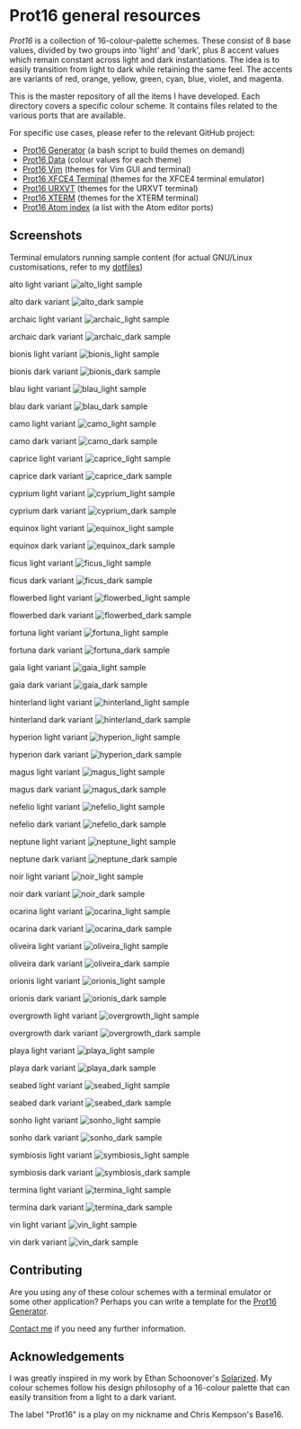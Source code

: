 # Prot16 general resources

*Prot16* is a collection of 16-colour-palette schemes. These consist of 8 base values, divided by two groups into 'light' and 'dark', plus 8 accent values which remain constant across light and dark instantiations. The idea is to easily transition from light to dark while retaining the same feel. The accents are variants of red, orange, yellow, green, cyan, blue, violet, and magenta.

This is the master repository of all the items I have developed. Each directory covers a specific colour scheme. It contains files related to the various ports that are available. 

For specific use cases, please refer to the relevant GitHub project:

- [Prot16 Generator](https://github.com/protesilaos/prot16-generator) (a bash script to build themes on demand)
- [Prot16 Data](https://github.com/protesilaos/prot16-data) (colour values for each theme)
- [Prot16 Vim](https://github.com/protesilaos/prot16-vim) (themes for Vim GUI and terminal)
- [Prot16 XFCE4 Terminal](https://github.com/protesilaos/prot16-xfce4-terminal) (themes for the XFCE4 terminal emulator)
- [Prot16 URXVT](https://github.com/protesilaos/prot16-urxvt) (themes for the URXVT terminal)
- [Prot16 XTERM](https://github.com/protesilaos/prot16-xterm) (themes for the XTERM terminal)
- [Prot16 Atom index](https://github.com/protesilaos/prot16-atom-index) (a list with the Atom editor ports)

## Screenshots

Terminal emulators running sample content (for actual GNU/Linux customisations, refer to my [dotfiles](https://github.com/protesilaos/dotfiles))

alto light variant
![alto_light sample](https://raw.githubusercontent.com/protesilaos/prot16/master/utils/scrots/alto_light.png)

alto dark variant
![alto_dark sample](https://raw.githubusercontent.com/protesilaos/prot16/master/utils/scrots/alto_dark.png)

archaic light variant
![archaic_light sample](https://raw.githubusercontent.com/protesilaos/prot16/master/utils/scrots/archaic_light.png)

archaic dark variant
![archaic_dark sample](https://raw.githubusercontent.com/protesilaos/prot16/master/utils/scrots/archaic_dark.png)

bionis light variant
![bionis_light sample](https://raw.githubusercontent.com/protesilaos/prot16/master/utils/scrots/bionis_light.png)

bionis dark variant
![bionis_dark sample](https://raw.githubusercontent.com/protesilaos/prot16/master/utils/scrots/bionis_dark.png)

blau light variant
![blau_light sample](https://raw.githubusercontent.com/protesilaos/prot16/master/utils/scrots/blau_light.png)

blau dark variant
![blau_dark sample](https://raw.githubusercontent.com/protesilaos/prot16/master/utils/scrots/blau_dark.png)

camo light variant
![camo_light sample](https://raw.githubusercontent.com/protesilaos/prot16/master/utils/scrots/camo_light.png)

camo dark variant
![camo_dark sample](https://raw.githubusercontent.com/protesilaos/prot16/master/utils/scrots/camo_dark.png)

caprice light variant
![caprice_light sample](https://raw.githubusercontent.com/protesilaos/prot16/master/utils/scrots/caprice_light.png)

caprice dark variant
![caprice_dark sample](https://raw.githubusercontent.com/protesilaos/prot16/master/utils/scrots/caprice_dark.png)

cyprium light variant
![cyprium_light sample](https://raw.githubusercontent.com/protesilaos/prot16/master/utils/scrots/cyprium_light.png)

cyprium dark variant
![cyprium_dark sample](https://raw.githubusercontent.com/protesilaos/prot16/master/utils/scrots/cyprium_dark.png)

equinox light variant
![equinox_light sample](https://raw.githubusercontent.com/protesilaos/prot16/master/utils/scrots/equinox_light.png)

equinox dark variant
![equinox_dark sample](https://raw.githubusercontent.com/protesilaos/prot16/master/utils/scrots/equinox_dark.png)

ficus light variant
![ficus_light sample](https://raw.githubusercontent.com/protesilaos/prot16/master/utils/scrots/ficus_light.png)

ficus dark variant
![ficus_dark sample](https://raw.githubusercontent.com/protesilaos/prot16/master/utils/scrots/ficus_dark.png)

flowerbed light variant
![flowerbed_light sample](https://raw.githubusercontent.com/protesilaos/prot16/master/utils/scrots/flowerbed_light.png)

flowerbed dark variant
![flowerbed_dark sample](https://raw.githubusercontent.com/protesilaos/prot16/master/utils/scrots/flowerbed_dark.png)

fortuna light variant
![fortuna_light sample](https://raw.githubusercontent.com/protesilaos/prot16/master/utils/scrots/fortuna_light.png)

fortuna dark variant
![fortuna_dark sample](https://raw.githubusercontent.com/protesilaos/prot16/master/utils/scrots/fortuna_dark.png)

gaia light variant
![gaia_light sample](https://raw.githubusercontent.com/protesilaos/prot16/master/utils/scrots/gaia_light.png)

gaia dark variant
![gaia_dark sample](https://raw.githubusercontent.com/protesilaos/prot16/master/utils/scrots/gaia_dark.png)

hinterland light variant
![hinterland_light sample](https://raw.githubusercontent.com/protesilaos/prot16/master/utils/scrots/hinterland_light.png)

hinterland dark variant
![hinterland_dark sample](https://raw.githubusercontent.com/protesilaos/prot16/master/utils/scrots/hinterland_dark.png)

hyperion light variant
![hyperion_light sample](https://raw.githubusercontent.com/protesilaos/prot16/master/utils/scrots/hyperion_light.png)

hyperion dark variant
![hyperion_dark sample](https://raw.githubusercontent.com/protesilaos/prot16/master/utils/scrots/hyperion_dark.png)

magus light variant
![magus_light sample](https://raw.githubusercontent.com/protesilaos/prot16/master/utils/scrots/magus_light.png)

magus dark variant
![magus_dark sample](https://raw.githubusercontent.com/protesilaos/prot16/master/utils/scrots/magus_dark.png)

nefelio light variant
![nefelio_light sample](https://raw.githubusercontent.com/protesilaos/prot16/master/utils/scrots/nefelio_light.png)

nefelio dark variant
![nefelio_dark sample](https://raw.githubusercontent.com/protesilaos/prot16/master/utils/scrots/nefelio_dark.png)

neptune light variant
![neptune_light sample](https://raw.githubusercontent.com/protesilaos/prot16/master/utils/scrots/neptune_light.png)

neptune dark variant
![neptune_dark sample](https://raw.githubusercontent.com/protesilaos/prot16/master/utils/scrots/neptune_dark.png)

noir light variant
![noir_light sample](https://raw.githubusercontent.com/protesilaos/prot16/master/utils/scrots/noir_light.png)

noir dark variant
![noir_dark sample](https://raw.githubusercontent.com/protesilaos/prot16/master/utils/scrots/noir_dark.png)

ocarina light variant
![ocarina_light sample](https://raw.githubusercontent.com/protesilaos/prot16/master/utils/scrots/ocarina_light.png)

ocarina dark variant
![ocarina_dark sample](https://raw.githubusercontent.com/protesilaos/prot16/master/utils/scrots/ocarina_dark.png)

oliveira light variant
![oliveira_light sample](https://raw.githubusercontent.com/protesilaos/prot16/master/utils/scrots/oliveira_light.png)

oliveira dark variant
![oliveira_dark sample](https://raw.githubusercontent.com/protesilaos/prot16/master/utils/scrots/oliveira_dark.png)

orionis light variant
![orionis_light sample](https://raw.githubusercontent.com/protesilaos/prot16/master/utils/scrots/orionis_light.png)

orionis dark variant
![orionis_dark sample](https://raw.githubusercontent.com/protesilaos/prot16/master/utils/scrots/orionis_dark.png)

overgrowth light variant
![overgrowth_light sample](https://raw.githubusercontent.com/protesilaos/prot16/master/utils/scrots/overgrowth_light.png)

overgrowth dark variant
![overgrowth_dark sample](https://raw.githubusercontent.com/protesilaos/prot16/master/utils/scrots/overgrowth_dark.png)

playa light variant
![playa_light sample](https://raw.githubusercontent.com/protesilaos/prot16/master/utils/scrots/playa_light.png)

playa dark variant
![playa_dark sample](https://raw.githubusercontent.com/protesilaos/prot16/master/utils/scrots/playa_dark.png)

seabed light variant
![seabed_light sample](https://raw.githubusercontent.com/protesilaos/prot16/master/utils/scrots/seabed_light.png)

seabed dark variant
![seabed_dark sample](https://raw.githubusercontent.com/protesilaos/prot16/master/utils/scrots/seabed_dark.png)

sonho light variant
![sonho_light sample](https://raw.githubusercontent.com/protesilaos/prot16/master/utils/scrots/sonho_light.png)

sonho dark variant
![sonho_dark sample](https://raw.githubusercontent.com/protesilaos/prot16/master/utils/scrots/sonho_dark.png)

symbiosis light variant
![symbiosis_light sample](https://raw.githubusercontent.com/protesilaos/prot16/master/utils/scrots/symbiosis_light.png)

symbiosis dark variant
![symbiosis_dark sample](https://raw.githubusercontent.com/protesilaos/prot16/master/utils/scrots/symbiosis_dark.png)

termina light variant
![termina_light sample](https://raw.githubusercontent.com/protesilaos/prot16/master/utils/scrots/termina_light.png)

termina dark variant
![termina_dark sample](https://raw.githubusercontent.com/protesilaos/prot16/master/utils/scrots/termina_dark.png)

vin light variant
![vin_light sample](https://raw.githubusercontent.com/protesilaos/prot16/master/utils/scrots/vin_light.png)

vin dark variant
![vin_dark sample](https://raw.githubusercontent.com/protesilaos/prot16/master/utils/scrots/vin_dark.png)

<!-- ## Classification of themes -->

<!-- Choosing a theme is up to personal preference. The following list can help you find what you are looking for, though note that these are general descriptions rather than precise facts. -->

<!-- For a live demo, see each theme under https://protesilaos.com/schemes -->

<!-- ``` -->
<!-- Theme name - level of contrast - short description -->

<!-- Alto - medium - neutral, almost generic palette -->
<!-- Archaic - high - vibrant, warm palette -->
<!-- Bionis - medium - vibrant, blue-purple hints with warm accents -->
<!-- Blau - medium - neutral, slightly blue-ish tones -->
<!-- Camo - medium - relaxed, subdued, earthly colours -->
<!-- Caprice - high - vibrant, cold purple-ish palette -->
<!-- Cyprium - low - very opinionated, subdued landscape colours -->
<!-- Equinox - high - vibrant, cold blue-ish palette -->
<!-- Ficus - high - very opinionated, bright and colourful -->
<!-- Flowerbed -medium - relaxed, cyan-ish palette -->
<!-- Fortuna - high - very opinionated, bright and refreshing -->
<!-- Gaia - low - relaxed, subdued, natural, slightly cold tones -->
<!-- Hinterland - medium - vibrant, landscape colours -->
<!-- Hyperion - high - vibrant, neutral palette -->
<!-- Magus - medium - very opinionated, warm palette -->
<!-- Nefelio - high - very opinionated, bright and colourful -->
<!-- Neptune - medium - neutral, slightly cold colours -->
<!-- Noir - low - opinionated, subdued, slightly warm colours -->
<!-- Ocarina - medium - vibrant, slightly green-ish tones -->
<!-- Oliveira - medium - relaxed, slightly subdued natural colours -->
<!-- Orionis - low - neutral, slightly teal-ish tones -->
<!-- Overgrowth - high - very opinionated, warm and bright tones -->
<!-- Playa - low - relaxed, slightly cyan-ish and warm tones -->
<!-- Seabed - low - very opinionated, subdued, dark-blue-ish tones -->
<!-- Sonho - high - very opinionated, warm colours with a pop style -->
<!-- Symbiosis - high - vibrant, almost generic palette -->
<!-- Termina - low - neutral, subdued earthly colours -->
<!-- Vin - medium - vibrant, fruity tones -->
<!-- ``` -->

## Contributing

Are you using any of these colour schemes with a terminal emulator or some other application? Perhaps you can write a template for the [Prot16 Generator](https://github.com/protesilaos/prot16-generator).

[Contact me](https://protesilaos.com/contact/) if you need any further information.

## Acknowledgements

I was greatly inspired in my work by Ethan Schoonover's [Solarized](http://ethanschoonover.com/solarized). My colour schemes follow his design philosophy of a 16-colour palette that can easily transition from a light to a dark variant.

The label "Prot16" is a play on my nickname and Chris Kempson's Base16.

